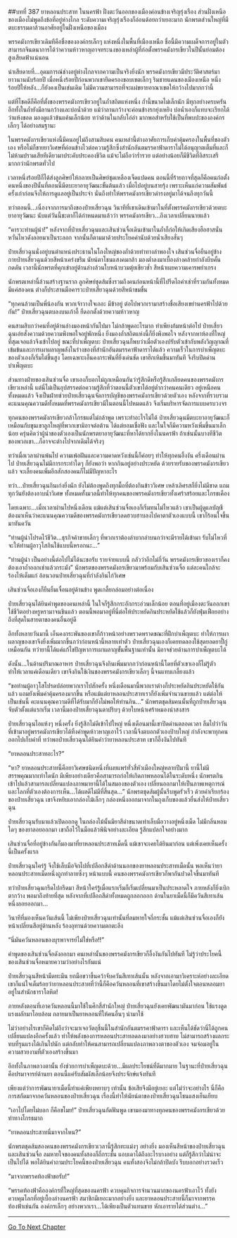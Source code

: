##บทที่ 387 ยาหลอนประสาท
ในนครฟ้า ฝั่งตะวันออกของเมืองค่อนข้างเจริญรุ่งเรือง ส่วนฝั่งเหนือของเมืองไม่พูดถึงข้อที่อยู่ห่างไกล ระดับความเจริญรุ่งเรืองก็อ่อนด้อยกว่าเยอะมาก นักพรตส่วนใหญ่ที่มีตบะธรรมดาล้วนอาศัยอยู่ในฝั่งเหนือของเมือง

พรรคมังกรเขียวเดิมทีคือชื่อขององค์กรเล็กๆ แห่งหนึ่งในพื้นที่เมืองเหนือ ชื่อนี้มีความเผด็จการอยู่ในตัว สามารถจินตนาการได้ว่าความห้าวหาญอาจทระนงของเหล่าผู้ที่ก่อตั้งพรรคมังกรเขียวในปีนั้นย่อมต้องสูงเสียดฟ้าแน่นอน

น่าเสียดายที่...อุดมการณ์ช่างอยู่ห่างไกลจากความเป็นจริงยิ่งนัก พรรคมังกรเขียวมีประวัติศาสตร์มายาวนานนับร้อยปี เมื่อหนึ่งร้อยปีก่อนพวกเขายึดครองขอบเขตเล็กๆ ริมชายแดนของเมืองเหนือ หนึ่งร้อยปีให้หลัง...ก็ยังคงเป็นเช่นเดิม ไม่มีความสามารถที่จะแผ่ขยายอาณาเขตให้กว้างไปมากกว่านี้

แต่ที่โชคดีก็คือที่ตั้งของพรรคมังกรเขียวอยู่ในถ้ำสถิตแห่งหนึ่ง ถ้ำนี้ขนาดไม่เล็กนัก มีทุกอย่างครบครัน อีกทั้งในถ้ำยังมีลานกว้างและบ่อน้ำด้วย แม้ว่าลานกว้างจะค่อนข้างรกยุ่งเหยิง บ่อน้ำเองก็แทบจะเรียกได้ว่าแห้งขอด มองดูแล้วข้นแค้นเล็กน้อย ทว่าด้านในกลับโอ่อ่า มากพอสำหรับใช้เป็นที่พบปะขององค์กรเล็กๆ ได้อย่างสมฐานะ

ในพรรคมังกรเขียวแห่งนี้มีคนอยู่ไม่ถึงสามสิบคน คนเหล่านี้ต่างอาศัยการเก็บค่าคุ้มครองในพื้นที่ของตัวเอง หรือไม่ก็ขายยาวิเศษที่ค่อนข้างไวต่อความรู้สึกซึ่งสำนักอันตมรรคาฟ้าดาราไม่ได้อนุญาตเต็มที่และก็ไม่ห้ามปรามเสียทีเดียวมาประคับประคองชีวิต แม้จะไม่ถือว่าร่ำรวย แต่อย่างน้อยก็มีชีวิตที่อิสระเสรีมากกว่านักพรตทั่วไป

เวลาหนึ่งร้อยปีก็ได้ส่งลูกศิษย์ให้กลายเป็นศิษย์ชุดเหลืองเจ็ดแปดคน ตอนนี้ที่ร้ายกาจที่สุดก็คือคนก่อตั้งคนหนึ่งของปีนั้นที่ตอนนี้มีตบะยาอายุวัฒนะขั้นต้นแล้ว เมื่อไปอยู่บนสายรุ้ง เพราะเห็นแก่ความสัมพันธ์ครั้งเก่าก่อนจึงให้การดูแลอยู่เป็นประจำ นั่นถึงทำให้พรรคมังกรเขียวดำรงอยู่มาได้จนถึงทุกวันนี้

ทว่าตอนนี้...เนื่องจากการมาถึงของป๋ายเสี่ยวฉุน วินาทีที่เขาเดินเข้ามาในที่ตั้งพรรคมังกรเขียวด้วยตบะยาอายุวัฒนะ นับแต่วันนี้ชะตาก็ได้กำหนดมาแล้วว่า พรรคมังกรเขียว...ถึงเวลาเปลี่ยนนายแล้ว

“คารวะท่านผู้นำ!” หลังจากที่ป๋ายเสี่ยวฉุนและเสินซ่วนจื่อเดินเข้ามาในถ้ำก็ก่อให้เกิดเสียงฮือฮาสนั่นหวั่นไหวดังลอยมาเป็นระลอก จากนั้นก็ตามมาด้วยประโยคคำนับด้วยน้ำเสียงสั่นๆ

ป๋ายเสี่ยวฉุนนั่งอยู่บนตำแหน่งประธานในโถงใหญ่ของถ้ำด้วยท่าทางลำพองใจ เสินซ่วนจื่อยืนอยู่ข้างกายป๋ายเสี่ยวฉุนด้วยสีหน้าเคร่งขรึม นัยน์ตาโชนแสงคมกล้า มองต่ำลงมาเบื้องล่างคล้ายกำลังบีบคั้นกดดัน เวลานี้นักพรตที่คุกเข่าอยู่ด้านล่างล้วนใบหน้าบวมตุ่ยเขียวช้ำ สีหน้าเผยความเคารพยำเกรง

นักพรตเหล่านี้ล้วนสร้างฐานราก ลูกศิษย์ชุดส้มซึ่งรวมถึงคนก่อนหน้านี้ที่ไปรีดไถค่าเช่าที่รวมกันทั้งหมดมีแค่สองคน ต่างก็ประสานมือคารวะป๋ายเสี่ยวฉุนด้วยสีหน้าขมขื่น

“ทุกคนล้วนเป็นพี่น้องกัน พวกเจ้าวางใจเถอะ มีข้าอยู่ ต่อไปพวกเรามาสร้างชื่อเสียงเขย่านครฟ้าไปด้วยกัน!” ป๋ายเสี่ยวฉุนตบลงบนเก้าอี้ ยืดอกตั้งด้วยความห้าวหาญ

คนสามสิบกว่าคนที่อยู่ด้านล่างมองหน้ากันไปมา ไม่กล้าพูดอะไรมาก ทำเพียงก้มหน้าต่อไป ป๋ายเสี่ยวฉุนเอ่ยสั่งความด้วยความพึงพอใจอยู่พักหนึ่ง ยิ่งมองถ้ำสถิตแห่งนี้ก็ยิ่งพึงพอใจ หลังจากหาห้องที่ใหญ่ที่สุดเจอแล้วจึงเข้าไปอยู่ ขณะที่บำเพ็ญตบะ ป๋ายเสี่ยวฉุนก็พบว่าเมื่อตัวเองปรับตัวเข้ากับพลังวิญญาณที่เข้มข้นและการเผาผลาญพลังในร่างของที่สำนักอันตมรรคาฟ้าดาราได้แล้ว ความเร็วในการบำเพ็ญตบะของตัวเองก็เริ่มไต่ขึ้นสูง โดยเฉพาะเอ็นคงกระพันที่ยิ่งเด่นชัด เขาฮึกเหิมขึ้นมาทันที จึงรีบปิดด่านบำเพ็ญตบะ

ส่วนทางฝ่ายของเสินซ่วนจื่อ เขาเองก็บอกไม่ถูกเหมือนกันว่ารู้สึกดีหรือรู้สึกเกลียดคนของพรรคมังกรเขียวเหล่านี้ แต่นี่ไม่เป็นอุปสรรคต่อความรู้สึกที่ว่าตอนนี้ตัวเขาได้อยู่ต่ำกว่าคนคนเดียว อยู่เหนือคนทั้งหมดแล้ว จึงเป็นฝ่ายช่วยป๋ายเสี่ยวฉุนจัดการบัญชีของพรรคมังกรเขียวด้วยตัวเอง หลังจากที่รวบรวมคะแนนคุณความดีทั้งหมดที่พรรคมังกรเขียวมีในตอนนี้ไปหมดแล้ว จึงเริ่มบริหารจัดการแบบครบวงจร

ทุกคนของพรรคมังกรเขียวกล้าโกรธแต่ไม่กล้าพูด เพราะทำอะไรไม่ได้ ป๋ายเสี่ยวฉุนมีตบะยาอายุวัฒนะก็เหมือนกับขุนเขาลูกใหญ่ที่พวกเขามิอาจต่อต้าน ได้แต่ยอมเชื่อฟัง และในใจก็มีความหวังเพิ่มขึ้นมาเล็กน้อย ครุ่นคิดว่าผู้นำของตัวเองเป็นนักพรตยาอายุวัฒนะที่หาได้ยากยิ่งในนครฟ้า ถ้าเช่นนั้นบางทีชีวิตของพวกเขา...ก็อาจจะต่างไปจากเดิมได้จริงๆ

ทว่าเมื่อเวลาผ่านพ้นไป ความเพ้อฝันและความคาดหวังเช่นนี้ก็ค่อยๆ ทำให้ทุกคนอึ้งงัน ครึ่งเดือนผ่านไป ป๋ายเสี่ยวฉุนไม่มีการกระทำใดๆ ก็ยังพอว่า หากกินอยู่อย่างประหยัด ด้วยรายรับของพรรคมังกรเขียวแล้ว จะเลี้ยงคนเพิ่มอีกสักสองคนก็ไม่มีปัญหาอะไร

ทว่า...ป๋ายเสี่ยวฉุนกินเก่งยิ่งนัก ยังไม่ต้องพูดถึงทุกมื้อที่ต้องกินข้าววิเศษ เหล้าเลิศรสก็ยิ่งไม่มีขาด แถมทุกวันยังต้องอาบน้ำวิเศษ ทั้งหมดทั้งมวลนี้ทำให้ทุกคนของพรรคมังกรเขียวทั้งเศร้าสร้อยและโกรธเคือง

โดยเฉพาะ...เมื่อเวลาผ่านไปหนึ่งเดือน แม้แต่เสินซ่วนจื่อเองก็เริ่มทนไม่ไหวแล้ว เขาเป็นผู้ดูแลบัญชี ต้องมาเห็นว่าคะแนนคุณความดีของพรรคมังกรเขียวลดฮวบฮาบลงไปคาตาตัวเองแบบนี้ เขาก็ร้อนใจขึ้นมาทันควัน

“ท่านผู้นำโปรดไว้ชีวิต...ธุรกิจค้าขายเล็กๆ ที่พวกเราต้องลำบากลำบนกว่าจะมีรายได้เข้ามา รับไม่ไหวที่จะให้ท่านผู้อาวุโสกินใช้แบบนี้หรอกนะ...”

“ท่านผู้นำ เป็นอย่างนี้ต่อไปไม่ได้นะขอรับ รายจ่ายแบบนี้ กลัวว่าอีกไม่กี่วัน พรรคมังกรเขียวของเราก็คงต้องเอาถ้ำออกเช่าแล้วกระมัง” นักพรตของพรรคมังกรเขียวมาพร้อมกับเสินซ่วนจื่อ แต่ละคนใกล้จะร้องไห้เต็มแก่ อ้อนวอนป๋ายเสี่ยวฉุนที่กำลังกินไก่วิเศษ

เสินซ่วนจื่อเองก็ยืนยิ้มเจื่อนอยู่ด้านข้าง พูดเกลี้ยกล่อมอย่างต่อเนื่อง

ป๋ายเสี่ยวฉุนได้ยินคำพูดของคนเหล่านี้ ในใจก็รู้สึกกระอักกระอ่วนเล็กน้อย ตอนที่อยู่เมืองตะวันออกเขาใช้ชีวิตอย่างหรูหรามาจนชินแล้ว ตอนนี้พอมาอยู่ที่นี่ต่อให้ประหยัดกินประหยัดใช้แล้วก็ยังฟุ่มเฟือยอย่างถึงที่สุดในสายตาของคนอื่นอยู่ดี

อีกทั้งหลายวันมานี้ เอ็นคงกระพันของเขาก็ก้าวหน้าอย่างพรวดพราดขณะที่ฝึกบำเพ็ญตบะ ทำให้การเผาผลาญของเขาจึงยิ่งเพิ่มมากขึ้นกว่าก่อนหน้านี้หลายเท่าตัว ป๋ายเสี่ยวฉุนเองก็เคยทดลองใช้สุดยอดยาปี้กู่เหมือนกัน ทว่ายานี้ได้แค่แก้ไขปัญหาการเผาผลาญขั้นพื้นฐานเท่านั้น มิอาจช่วยด้านการบำเพ็ญตบะได้

ดังนั้น...ในด้านปริมาณอาหาร ป๋ายเสี่ยวฉุนจึงกินเพิ่มมากกว่าก่อนหน้านี้โดยที่ตัวเขาเองก็ไม่รู้ตัว ทำให้เวลาแค่เดือนเดียว เขาจึงกินใช้เงินของพรรคมังกรเขียวเล็กๆ นี้จนแทบเกลี้ยงแล้ว

“ขอท่านผู้อาวุโสโปรดปล่อยพวกเราไปสักครั้ง หนึ่งเดือนมานี้พวกเราต่างก็ประหยัดกินประหยัดใช้กันแล้ว แถมยังเพิ่มค่าคุ้มครองมากขึ้น หรือแม้แต่ยาหลอนประสาทเราก็ยังเพิ่มจำนวนขายแล้ว แต่ต่อให้เป็นเช่นนี้ คะแนนคุณความดีที่ได้รับมาก็ยังไม่พอให้ท่านกิน...” นักพรตชุดส้มคนนั้นที่ถูกป๋ายเสี่ยวฉุนจับตัวตั้งแต่แรกเริ่ม เวลานี้มองป๋ายเสี่ยวฉุนตาปริบๆ ด้วยใบหน้าเศร้าหมองน่าสงสาร

ป๋ายเสี่ยวฉุนไอแห้งๆ หนึ่งครั้ง ยิ่งรู้สึกไม่ดีเข้าไปใหญ่ หนึ่งเดือนมานี้เขาปิดด่านตลอดเวลา ลืมไปว่าวันที่เข้ามาอยู่พรรคมังกรเขียวได้ทิ้งคำพูดห้าวหาญเอาไว้ เวลานี้จึงตบอกตัวเองป้าบใหญ่ กำลังจะพาทุกคนออกไปเก็บค่าที่ ทว่าพอป๋ายเสี่ยวฉุนได้ยินคำว่ายาหลอนประสาท เขาก็อึ้งงันไปทันที

“ยาหลอนประสาทอะไร?”

“หา? ยาหลอนประสาทนี้คือยาวิเศษชนิดหนึ่งที่เผยแพร่ทั่วสี่หัวเมืองใหญ่หลายปีมานี้ ยานี้ไม่มีสรรพคุณมากเท่าใดนัก มีเพียงอย่างเดียวคือสามารถก่อให้เกิดภาพหลอนได้ในระดับหนึ่ง นักพรตกินเข้าไปแล้วสามารถเปลี่ยนแปลงภาพมายานี้ได้ในสมองของตัวเอง เปลี่ยนออกมาให้เป็นภาพเหตุการณ์และโลกที่ตัวเองต้องการเห็น...ได้ผลดีไม่มีที่สิ้นสุด...” นักพรตชุดส้มผู้นั้นรีบพูดรัวเร็ว ด้วยคำเรียกร้องของป๋ายเสี่ยวฉุน เขาจึงหยิบเอากล่องไม้เล็กๆ กล่องหนึ่งออกมาจากในถุงเก็บของแล้วยื่นส่งให้ป๋ายเสี่ยวฉุน

ป๋ายเสี่ยวฉุนรับมาแล้วเปิดออกดู ในกล่องไม้นั้นมียาสีดำขนาดเท่าเล็บมือวางอยู่หนึ่งเม็ด ไม่มีกลิ่นหอมใดๆ ของยาลอยออกมา เขาถือไว้ในมือแล้วพินิจอย่างละเอียด รู้สึกแปลกใจอย่างมาก

เสินซ่วนจื่อที่อยู่ข้างกันก็มองมาที่ยาหลอนประสาทเม็ดนี้ แม้เขาจะเคยได้ยินมาก่อน แต่เพิ่งเคยเห็นครั้งนี้เป็นครั้งแรก

ป๋ายเสี่ยวฉุนใคร่รู้ จึงใช้เล็บมือจิกไปที่เปลือกสีดำด้านนอกของยาหลอนประสาทเม็ดนั้น พอเห็นว่ายาหลอนประสาทเม็ดหนึ่งถูกทำลายซึ่งๆ หน้าแบบนี้ คนของพรรคมังกรเขียวก็พากันปวดใจขึ้นมาทันที

ทว่าป๋ายเสี่ยวฉุนกรีดไปกรีดมา สีหน้าใคร่รู้เมื่อแรกเริ่มก็เริ่มเปลี่ยนมาเป็นประหลาดใจ ภายหลังก็ยิ่งเบิกตากว้าง พอมาถึงท้ายที่สุด หลังจากที่เปลือกสีดำทั้งหมดถูกลอกออก ด้านในยาเม็ดนี้ก็มีควันสีเทาเส้นหนึ่งลอยออกมา...

วินาทีที่มองเห็นควันเส้นนี้ ไม่เพียงป๋ายเสี่ยวฉุนเท่านั้นที่ลมหายใจถี่กระชั้น แม้แต่เสินซ่วนจื่อเองก็ยังหน้าเปลี่ยนสีอยู่ด้านหลัง ร้องอุทานด้วยความตกตะลึง

“นี่มันควันหลอนของบุรพาจารย์ไม่ใช่หรือ!!”

คำพูดของเสินซ่วนจื่อดังออกมา คนเหล่านั้นของพรรคมังกรเขียวก็อึ้งงันกันไปทันที ไม่รู้ว่าประโยคนี้ของเสินซ่วนจื่อหมายความว่าอย่างไรกันแน่

ป๋ายเสี่ยวฉุนสีหน้ามืดทะมึน ยกมือขวาขึ้นคว้าจับควันสีเทาเส้นนั้น หลังจากเอามาวิเคราะห์อย่างละเอียด เขาก็แน่ใจเต็มร้อยว่ายาหลอนประสาทที่ว่านี้ก็คือควันหลอนที่เขาสร้างขึ้นมาโดยไม่ตั้งใจตอนหลอมยาอยู่ในสำนักธาราโลหิต!

ภายหลังตอนที่เอาควันหลอนนี้มาใช้ในศึกสี่สำนักใหญ่ ป๋ายเสี่ยวฉุนยังเคยพัฒนามันมาก่อน ใช้แรงดูดแรงผลักมาโอบล้อม กลายมาเป็นยาหลอนที่ให้คนอื่นๆ นำมาใช้

ไม่ว่าอย่างไรเขาก็คิดไม่ถึงว่าจะมาเจอวัตถุชิ้นนี้ในสำนักอันตมรรคาฟ้าดารา และเห็นได้ชัดว่านี่ได้ถูกคนเปลี่ยนแปลงอีกครั้งแล้ว ทำให้พลังของการหลอนประสาทลดลงมาอย่างฮวบฮาบ ไม่สามารถสร้างผลกระทบที่รุนแรงได้เกินไปนัก แต่กลับทำให้คนสามารถเปลี่ยนแปลงภาพลวงตาของตัวเอง จมจ่อมอยู่ในความสวยงามที่ตัวเองสร้างขึ้นมา

อีกทั้งในภาพลวงตานั้น ยังช่วยการบำเพ็ญตบะด้วย...มีผลประโยชน์ที่ดีมากมาย ในฐานะที่ป๋ายเสี่ยวฉุนคือปรมาจารย์ด้านยา ตอนนี้แค่รับสัมผัสเล็กน้อยจึงประจักษ์แจ้งทันที

เพียงแต่ว่าการพัฒนายาเม็ดนี้ทำแค่เพียงหยาบๆ เท่านั้น ข้อเสียจึงมีอยู่เยอะ แต่ไม่ว่าจะอย่างไร นี่ก็คือการสกัดมาจากควันหลอนของป๋ายเสี่ยวฉุน เรื่องนี้ทำให้นัยน์ตาของป๋ายเสี่ยวฉุนโชนแสงเย็นเยียบ

“เอาไปโดยไม่บอก ก็คือขโมย!” ป๋ายเสี่ยวฉุนกัดฟันพูด เขามองมาทางทุกคนของพรรคมังกรเขียวด้วยท่าทางโกรธมาก

“ยาหลอนประสาทนี่มาจากไหน?”

นักพรตชุดส้มสองคนของพรรคมังกรเขียวเวลานี้รู้สึกทะแม่งๆ อย่างยิ่ง มองเห็นสีหน้าของป๋ายเสี่ยวฉุนและเสินซ่วนจื่อ ลมหายใจของคนทั้งสองก็ถี่กระชั้น แอบเดาได้ถึงอะไรบางอย่าง แต่ก็รู้สึกว่าไม่น่าจะเป็นไปได้ พอได้ยินคำถามประโยคนี้ของป๋ายเสี่ยวฉุน คนทั้งสองจึงไม่กล้าปิดบัง รีบบอกอย่างรวดเร็ว

“มาจากพรรคท้องฟ้าขอรับ!”

“พรรคท้องฟ้าคือองค์กรที่ใหญ่ที่สุดของนครฟ้า ควบคุมกิจการจำนวนมากของนครฟ้าเอาไว้ ทั้งยังควบคุมโลกที่อยู่เบื้องล่างนครฟ้า สมาชิกมีเยอะมากอย่างยิ่ง และยาหลอนประสาทนี้ก็มาจากพรรคท้องฟ้าเช่นกัน องค์กรเล็กๆ อย่างพวกเรา...ได้เพียงเป็นตัวแทนขาย หักเอารายได้ส่วนต่าง...”


------




[Go To Next Chapter]( ./10.md)
